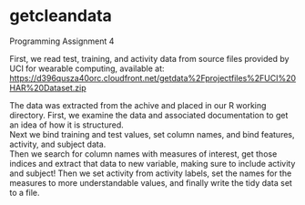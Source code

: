 # getcleandata
Programming Assignment 4
  
First, we read test, training, and activity data from source files provided by UCI for wearable computing, available at:
https://d396qusza40orc.cloudfront.net/getdata%2Fprojectfiles%2FUCI%20HAR%20Dataset.zip

The data was extracted from the achive and placed in our R working directory.  First, we examine the data and associated documentation to get an idea of how it is structured.  
Next we bind training and test values, set column names, and bind features, activity, and subject data.  
Then we search for column names with measures of interest, get those indices and extract that data to new variable, making sure to include activity and subject!
Then we set activity from activity labels, set the names for the measures to more understandable values, and finally write the tidy data set to a file.
